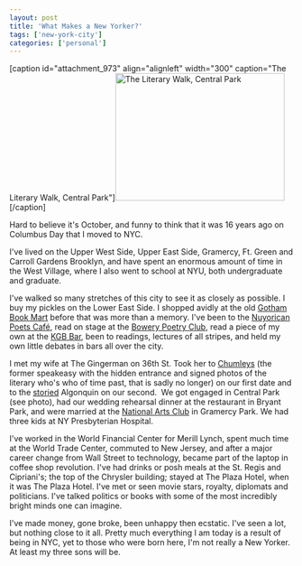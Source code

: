 ```yaml
---
layout: post
title: 'What Makes a New Yorker?'
tags: ['new-york-city']
categories: ['personal']
---
```

[caption id="attachment_973" align="alignleft" width="300" caption="The Literary Walk, Central Park"]<a href="literary_walk_central_park_lg.jpg"><img class="size-medium wp-image-973" src="literary_walk_central_park_lg-300x226.jpg" alt="The Literary Walk, Central Park" width="300" height="226" /></a>[/caption]

Hard to believe it's October, and funny to think that it was 16 years ago on Columbus Day that I moved to NYC.

I've lived on the Upper West Side, Upper East Side, Gramercy, Ft. Green and Carroll Gardens Brooklyn, and have spent an enormous amount of time in the West Village, where I also went to school at NYU, both undergraduate and graduate.

I've walked so many stretches of this city to see it as closely as possible. I buy my pickles on the Lower East Side. I shopped avidly at the old <a href="http://en.wikipedia.org/wiki/Gotham_Book_Mart">Gotham Book Mart</a> before that was more than a memory. I've been to the <a href="http://en.wikipedia.org/wiki/Nuyorican_Poets_Caf%C3%A9">Nuyorican Poets Café</a>, read on stage at the <a href="http://en.wikipedia.org/wiki/Bowery_Poetry_Club">Bowery Poetry Club</a>, read a piece of my own at the <a href="http://en.wikipedia.org/wiki/KGB_(bar)">KGB Bar</a>, been to readings, lectures of all stripes, and held my own little debates in bars all over the city.

I met my wife at The Gingerman on 36th St. Took her to <a href="http://en.wikipedia.org/wiki/Chumley's">Chumleys</a> (the former speakeasy with the hidden entrance and signed photos of the literary who's who of time past, that is sadly no longer) on our first date and to the <a href="http://en.wikipedia.org/wiki/Algonquin_Round_Table">storied</a> Algonquin on our second.  We got engaged in Central Park (see photo), had our wedding rehearsal dinner at the restaurant in Bryant Park, and were married at the <a href="http://en.wikipedia.org/wiki/National_Arts_Club">National Arts Club</a> in Gramercy Park. We had three kids at NY Presbyterian Hospital.

I've worked in the World Financial Center for Merill Lynch, spent much time at the World Trade Center, commuted to New Jersey, and after a major career change from Wall Street to technology, became part of the laptop in coffee shop revolution. I've had drinks or posh meals at the St. Regis and Cipriani's; the top of the Chrysler building; stayed at The Plaza Hotel, when it was The Plaza Hotel. I've met or seen movie stars, royalty, diplomats and politicians. I've talked politics or books with some of the most incredibly bright minds one can imagine.

I've made money, gone broke, been unhappy then ecstatic. I've seen a lot, but nothing close to it all. Pretty much everything I am today is a result of being in NYC, yet to those who were born here, I'm not really a New Yorker. At least my three sons will be.

